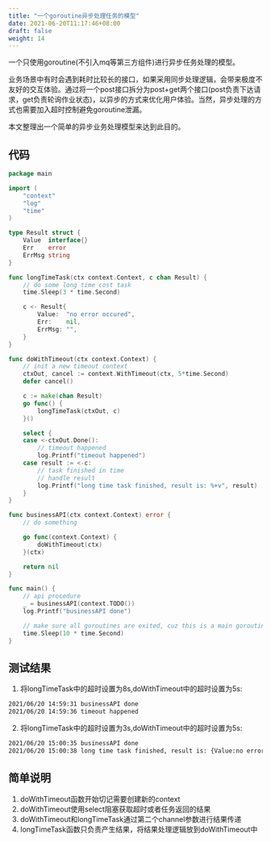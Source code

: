 ```yaml
---
title: "一个goroutine异步处理任务的模型"
date: 2021-06-20T11:17:46+08:00
draft: false
weight: 14
---
```


一个只使用goroutine(不引入mq等第三方组件)进行异步任务处理的模型。

<!--more-->

业务场景中有时会遇到耗时比较长的接口，如果采用同步处理逻辑，会带来极度不友好的交互体验。通过将一个post接口拆分为post+get两个接口(post负责下达请求，get负责轮询作业状态)，以异步的方式来优化用户体验。当然，异步处理的方式也需要加入超时控制避免goroutine泄漏。

本文整理出一个简单的异步业务处理模型来达到此目的。

## 代码

```go
package main

import (
	"context"
	"log"
	"time"
)

type Result struct {
	Value  interface{}
	Err    error
	ErrMsg string
}

func longTimeTask(ctx context.Context, c chan Result) {
	// do some long time cost task
	time.Sleep(3 * time.Second)

	c <- Result{
		Value:  "no error occured",
		Err:    nil,
		ErrMsg: "",
	}
}

func doWithTimeout(ctx context.Context) {
	// init a new timeout context
	ctxOut, cancel := context.WithTimeout(ctx, 5*time.Second)
	defer cancel()

	c := make(chan Result)
	go func() {
		longTimeTask(ctxOut, c)
	}()

	select {
	case <-ctxOut.Done():
		// timeout happened
		log.Printf("timeout happened")
	case result := <-c:
		// task finished in time
		// handle result
		log.Printf("long time task finished, result is: %+v", result)
	}
}

func businessAPI(ctx context.Context) error {
	// do something

	go func(context.Context) {
		doWithTimeout(ctx)
	}(ctx)

	return nil
}

func main() {
	// api procedure
	_ = businessAPI(context.TODO())
	log.Printf("businessAPI done")

	// make sure all goroutines are exited, cuz this is a main goroutine
	time.Sleep(10 * time.Second)
}
```

## 测试结果
1. 将longTimeTask中的超时设置为8s,doWithTimeout中的超时设置为5s:
```bash
2021/06/20 14:59:31 businessAPI done
2021/06/20 14:59:36 timeout happened
```

2. 将longTimeTask中的超时设置为3s,doWithTimeout中的超时设置为5s:
```bash
2021/06/20 15:00:35 businessAPI done
2021/06/20 15:00:38 long time task finished, result is: {Value:no error occured Err:<nil> ErrMsg:}
```

## 简单说明
1. doWithTimeout函数开始切记需要创建新的context
2. doWithTimeout使用select阻塞获取超时或者任务返回的结果
3. doWithTimeout和longTimeTask通过第二个channel参数进行结果传递
4. longTimeTask函数只负责产生结果，将结果处理逻辑放到doWithTimeout中
